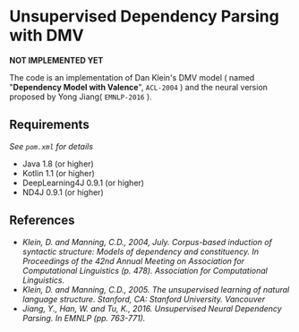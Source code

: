 # Unsupervised Dependency Parsing with DMV

**NOT IMPLEMENTED YET**

The code is an implementation of Dan Klein's DMV model ( named "**Dependency Model with Valence**", `ACL-2004` ) and the neural version proposed by Yong Jiang( `EMNLP-2016`  ).

## Requirements
*See `pom.xml` for details*
- Java 1.8 (or higher)
- Kotlin 1.1 (or higher)
- DeepLearning4J 0.9.1 (or higher)
- ND4J 0.9.1 (or higher)

## References

- *Klein, D. and Manning, C.D., 2004, July. Corpus-based induction of syntactic structure: Models of dependency and constituency. In Proceedings of the 42nd Annual Meeting on Association for Computational Linguistics (p. 478). Association for Computational Linguistics.*
- *Klein, D. and Manning, C.D., 2005. The unsupervised learning of natural language structure. Stanford, CA: Stanford University.
 Vancouver*
- *Jiang, Y., Han, W. and Tu, K., 2016. Unsupervised Neural Dependency Parsing. In EMNLP (pp. 763-771).*